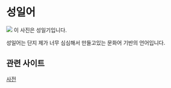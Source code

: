 # 성일어
![](/Images/Untitled.png)
이 사진은 성일기입니다.

성일어는 단지 제가 너무 심심해서 만들고있는 문화어 기반의 언어입니다.
## 관련 사이트
[사전](Dic/Conlang_1_dic_KR.md)
